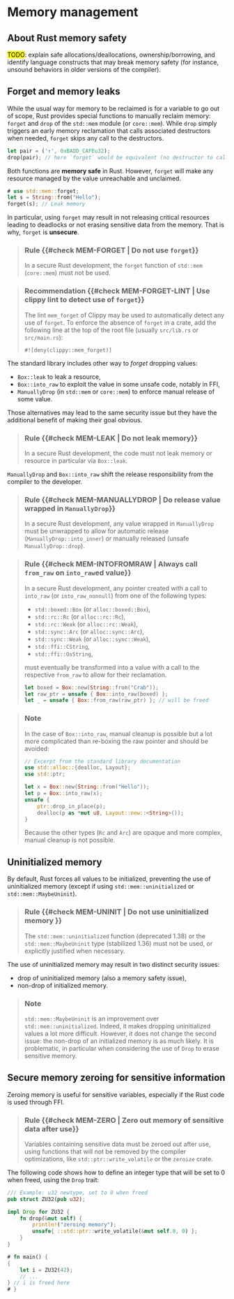 # Memory management

## About Rust memory safety

<mark>TODO</mark>: explain safe allocations/deallocations, ownership/borrowing,
and identify language constructs that may break memory safety (for instance,
unsound behaviors in older versions of the compiler).

## Forget and memory leaks

While the usual way for memory to be reclaimed is for a variable to go out of
scope, Rust provides special functions to manually reclaim memory: `forget` and
`drop` of the `std::mem` module (or `core::mem`). While `drop` simply triggers
an early memory reclamation that calls associated destructors when needed,
`forget` skips any call to the destructors.

```rust
let pair = ('↑', 0xBADD_CAFEu32);
drop(pair); // here `forget` would be equivalent (no destructor to call)
```

Both functions are **memory safe** in Rust. However, `forget` will make any
resource managed by the value unreachable and unclaimed.

```rust
# use std::mem::forget;
let s = String::from("Hello");
forget(s); // Leak memory
```

In particular, using `forget` may result in not releasing critical resources
leading to deadlocks or not erasing sensitive data from the memory. That is why,
`forget` is **unsecure**.

> ### Rule {{#check MEM-FORGET | Do not use `forget`}}
>
> In a secure Rust development, the `forget` function of `std::mem`
> (`core::mem`) must not be used.

<!-- -->

> ### Recommendation {{#check MEM-FORGET-LINT | Use clippy lint to detect use of `forget`}}
>
> The lint `mem_forget` of Clippy may be used to automatically detect any use of
> `forget`. To enforce the absence of `forget` in a crate, add the following
> line at the top of the root file (usually `src/lib.rs` or `src/main.rs`):
>
> ```rust,noplaypen,ignore
> #![deny(clippy::mem_forget)]
> ```

The standard library includes other way to *forget* dropping values:

- `Box::leak` to leak a resource,
- `Box::into_raw` to exploit the value in some unsafe code, notably in FFI,
- `ManuallyDrop` (in `std::mem` or `core::mem`) to enforce manual release of some value.

Those alternatives may lead to the same security issue but they have the
additional benefit of making their goal obvious.

> ### Rule {{#check MEM-LEAK | Do not leak memory}}
>
> In a secure Rust development, the code must not leak memory or resource in
> particular via `Box::leak`.

`ManuallyDrop` and `Box::into_raw` shift the release responsibility from the
compiler to the developer.

> ### Rule {{#check MEM-MANUALLYDROP | Do release value wrapped in `ManuallyDrop`}}
>
> In a secure Rust development, any value wrapped in `ManuallyDrop` must be
> unwrapped to allow for automatic release (`ManuallyDrop::into_inner`)
> or manually released (unsafe `ManuallyDrop::drop`).

<!-- -->

> ### Rule {{#check MEM-INTOFROMRAW | Always call `from_raw` on `into_raw`ed value}}
>
> In a secure Rust development, any pointer created with a call to `into_raw`
> (or `into_raw_nonnull`) from one of the following types:
>
> - `std::boxed::Box` (or `alloc::boxed::Box`),
> - `std::rc::Rc` (or `alloc::rc::Rc`),
> - `std::rc::Weak` (or `alloc::rc::Weak`),
> - `std::sync::Arc` (or `alloc::sync::Arc`),
> - `std::sync::Weak` (or `alloc::sync::Weak`),
> - `std::ffi::CString`,
> - `std::ffi::OsString`,
>
> must eventually be transformed into a value with a call to the respective
> `from_raw` to allow for their reclamation.
>
> ```rust
> let boxed = Box::new(String::from("Crab"));
> let raw_ptr = unsafe { Box::into_raw(boxed) };
> let _ = unsafe { Box::from_raw(raw_ptr) }; // will be freed
> ```

<!-- -->

> ### Note
>
> In the case of `Box::into_raw`, manual cleanup is possible but a lot more
> complicated than re-boxing the raw pointer and should be avoided:
>
> ```rust
> // Excerpt from the standard library documentation
> use std::alloc::{dealloc, Layout};
> use std::ptr;
>
> let x = Box::new(String::from("Hello"));
> let p = Box::into_raw(x);
> unsafe {
>     ptr::drop_in_place(p);
>     dealloc(p as *mut u8, Layout::new::<String>());
> }
> ```
>
> Because the other types (`Rc` and `Arc`) are opaque and more complex, manual
> cleanup is not possible.

## Uninitialized memory

By default, Rust forces all values to be initialized, preventing the use of
uninitialized memory (except if using `std::mem::uninitialized` or
`std::mem::MaybeUninit`).

> ### Rule {{#check MEM-UNINIT | Do not use uninitialized memory }}
>
> The `std::mem::uninitialized` function (deprecated 1.38) or the
> `std::mem::MaybeUninit` type (stabilized 1.36) must not be used, or explicitly
> justified when necessary.

The use of uninitialized memory may result in two distinct security issues:

- drop of uninitialized memory (also a memory safety issue),
- non-drop of initialized memory.

> ### Note
>
> `std::mem::MaybeUninit` is an improvement over `std::mem::uninitialized`.
> Indeed, it makes dropping uninitialized values a lot more difficult.
> However, it does not change the second issue: the non-drop of an initialized
> memory is as much likely. It is problematic, in particular when considering
> the use of `Drop` to erase sensitive memory.

## Secure memory zeroing for sensitive information

Zeroing memory is useful for sensitive variables, especially if the
Rust code is used through FFI.

> ### Rule {{#check MEM-ZERO | Zero out memory of sensitive data after use}}
> Variables containing sensitive data must be zeroed out after use, using
> functions that will not be removed by the compiler optimizations, like
> `std::ptr::write_volatile` or the `zeroize` crate.

The following code shows how to define an integer type that will be set to
0 when freed, using the `Drop` trait:

```rust
/// Example: u32 newtype, set to 0 when freed
pub struct ZU32(pub u32);

impl Drop for ZU32 {
    fn drop(&mut self) {
        println!("zeroing memory");
        unsafe{ ::std::ptr::write_volatile(&mut self.0, 0) };
    }
}

# fn main() {
{
    let i = ZU32(42);
    // ...
} // i is freed here
# }
```
